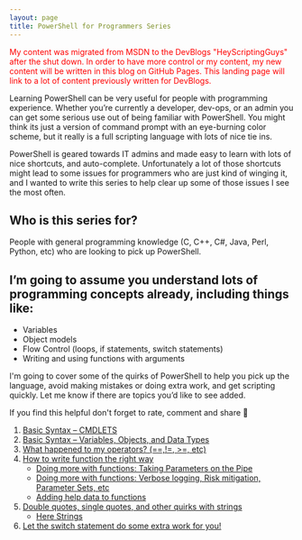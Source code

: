```yaml
---
layout: page
title: PowerShell for Programmers Series
---
```


<span style="color:red">
My content was migrated from MSDN to the DevBlogs "HeyScriptingGuys" after the shut down. In order to have more control or my content, my new content will be written in this blog on GitHub Pages. This landing page will link to a lot of content previously written for DevBlogs.
</span>

Learning PowerShell can be very useful for people with programming experience. Whether you’re currently a developer, dev-ops, or an admin you can get some serious use out of being familiar with PowerShell. You might think its just a version of command prompt with an eye-burning color scheme, but it really is a full scripting language with lots of nice tie ins.

PowerShell is geared towards IT admins and made easy to learn with lots of nice shortcuts, and auto-complete. Unfortunately a lot of those shortcuts might lead to some issues for programmers who are just kind of winging it, and I wanted to write this series to help clear up some of those issues I see the most often.

## Who is this series for?

People with general programming knowledge (C, C++, C#, Java, Perl, Python, etc) who are looking to pick up PowerShell.

## I’m going to assume you understand lots of programming concepts already, including things like:

- Variables
- Object models
- Flow Control (loops, if statements, switch statements)
- Writing and using functions with arguments

I'm going to cover some of the quirks of PowerShell to help you pick up the language, avoid making mistakes or doing extra work, and get scripting quickly. Let me know if there are topics you’d like to see added.

If you find this helpful don't forget to rate, comment and share 🙂

1. [Basic Syntax – CMDLETS](https://devblogs.microsoft.com/scripting/powershell-for-programmers-basic-syntax-cmdlets/)
1. [Basic Syntax – Variables, Objects, and Data Types](https://devblogs.microsoft.com/scripting/powershell-for-programmers-basic-syntax-variables-objects-and-data-types/)
1. [What happened to my operators? (==,!=, >=, etc)](https://devblogs.microsoft.com/scripting/powershell-for-programmers-what-happened-to-my-operators/)
1. [How to write function the right way](https://devblogs.microsoft.com/scripting/powershell-for-programmers-how-to-write-a-function-the-right-way/)
    - [Doing more with functions: Taking Parameters on the Pipe](https://devblogs.microsoft.com/scripting/doing-more-with-functions-taking-parameters-on-the-pipe/)
    - [Doing more with functions: Verbose logging, Risk mitigation, Parameter Sets, etc](https://devblogs.microsoft.com/scripting/doing-more-with-functions-verbose-logging-risk-mitigation-and-parameter-sets/)
    - [Adding help data to functions](https://devblogs.microsoft.com/scripting/doing-more-with-functions-comment-based-help/)
1. [Double quotes, single quotes, and other quirks with strings](https://devblogs.microsoft.com/scripting/powershell-for-programmers-strings-quotes-and-quirks/)
    - [Here Strings](https://devblogs.microsoft.com/scripting/powershell-for-programmers-here-strings-there-strings-everywhere-some-string-strings/)
1. [Let the switch statement do some extra work for you!](https://devblogs.microsoft.com/scripting/powershell-for-programmers-the-magic-switch/)